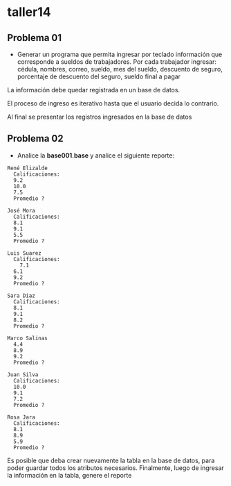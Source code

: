   # taller14

## Problema 01
* Generar un programa que permita ingresar por teclado información que corresponde a
sueldos de trabajadores. Por cada trabajador ingresar: cédula, nombres, correo, sueldo, mes del sueldo, descuento de seguro, porcentaje de descuento del seguro, sueldo final a pagar

La información debe quedar registrada en un base de datos.

El proceso de ingreso es iterativo hasta que el usuario decida lo contrario.

Al final se presentar los registros ingresados en la base de datos

## Problema 02

* Analice la **base001.base** y analice el siguiente reporte:


```
René Elizalde
  Calificaciones:
  9.2
  10.0
  7.5
  Promedio ?

José Mora
  Calificaciones:
  8.1
  9.1
  5.5
  Promedio ?

Luis Suarez
  Calificaciones:
	7.1
  6.1
  9.2
  Promedio ?

Sara Diaz
  Calificaciones:
  8.1
  9.1
  8.2
  Promedio ?

Marco Salinas
  4.4
  8.9
  9.2
  Promedio ?

Juan Silva
  Calificaciones:
  10.0
  9.1
  7.2
  Promedio ?

Rosa Jara
  Calificaciones:
  8.1
  8.9
  5.9
  Promedio ?
```
Es posible que deba crear nuevamente la tabla en la base de datos, para poder guardar todos los atributos necesarios. Finalmente, luego de ingresar la información en la tabla, genere el reporte
